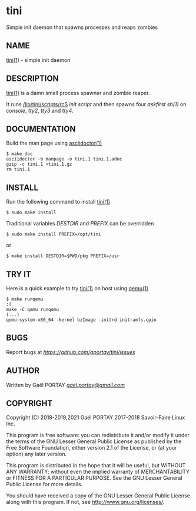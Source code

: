 # tini

Simple init daemon that spawns processes and reaps zombies

## NAME

[tini(1)] - simple init daemon

## DESCRIPTION

[tini(1)] is a damn small process spawner and zombie reaper.

It runs [/lib/tini/scripts/rcS] _init script_ and then spawns four _askfirst_
*sh(1)* on _console_, _tty2_, _tty3_ and _tty4_.

## DOCUMENTATION

Build the man page using [asciidoctor(1)]

	$ make doc
	asciidoctor -b manpage -o tini.1 tini.1.adoc
	gzip -c tini.1 >tini.1.gz
	rm tini.1

## INSTALL

Run the following command to install [tini(1)]

	$ sudo make install

Traditional variables *DESTDIR* and *PREFIX* can be overridden

	$ sudo make install PREFIX=/opt/tini

or

	$ make install DESTDIR=$PWD/pkg PREFIX=/usr

## TRY IT

Here is a quick example to try [tini(1)] on host using [qemu(1)]

	$ make runqemu                                                                            :(
	make -C qemu runqemu
	(...)
	qemu-system-x86_64 -kernel bzImage -initrd initramfs.cpio

## BUGS

Report bugs at *https://github.com/gportay/tini/issues*

## AUTHOR

Written by Gaël PORTAY *gael.portay@gmail.com*

## COPYRIGHT

Copyright (C) 2018-2019,2021 Gaël PORTAY
                   2017-2018 Savoir-Faire Linux Inc.

This program is free software: you can redistribute it and/or modify
it under the terms of the GNU Lesser General Public License as published by
the Free Software Foundation, either version 2.1 of the License, or
(at your option) any later version.

This program is distributed in the hope that it will be useful,
but WITHOUT ANY WARRANTY; without even the implied warranty of
MERCHANTABILITY or FITNESS FOR A PARTICULAR PURPOSE.  See the
GNU Lesser General Public License for more details.

You should have received a copy of the GNU Lesser General Public License
along with this program.  If not, see <http://www.gnu.org/licenses/>.

[tini(1)]: tini.1.adoc
[asciidoctor(1)]: https://asciidoctor.org/man/asciidoctor/
[qemu(1)]: https://github.com/qemu/qemu
[/lib/tini/scripts/rcS]: qemu/rcS
